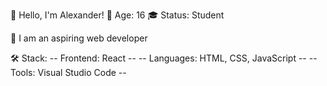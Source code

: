 👋 Hello, I'm Alexander!
🌟 Age: 16
🎓 Status: Student

👾 I am an aspiring web developer

🛠️ Stack:
  -- Frontend: React --
  -- Languages: HTML, CSS, JavaScript --
  -- Tools: Visual Studio Code --
